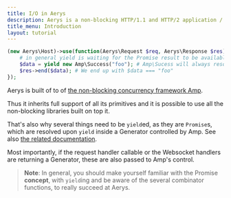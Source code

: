 ```yaml
---
title: I/O in Aerys
description: Aerys is a non-blocking HTTP/1.1 and HTTP/2 application / websocket / static file server.
title_menu: Introduction
layout: tutorial
---
```


```php
(new Aerys\Host)->use(function(Aerys\Request $req, Aerys\Response $res) {
	# in general yield is waiting for the Promise result to be available (just in the special case of Amp\Success it is available immediately)
	$data = yield new Amp\Success("foo"); # Amp\Sucess will always resolve to the value passed to its constructor
	$res->end($data); # We end up with $data === "foo"
});
```

Aerys is built of to of [the non-blocking concurrency framework Amp](../../amp).

Thus it inherits full support of all its primitives and it is possible to use all the non-blocking libraries built on top it.

That's also why several things need to be `yield`ed, as they are `Promise`s, which are resolved upon `yield` inside a Generator controlled by Amp. See also [the related documentation](../../amp/managing-concurrency.html#generators).

Most importantly, if the request handler callable or the Websocket handlers are returning a Generator, these are also passed to Amp's control.

> **Note**: In general, you should make yourself familiar with the Promise **concept**, with `yield`ing and be aware of the several combinator functions, to really succeed at Aerys.